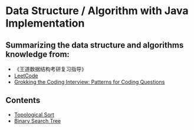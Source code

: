 # Data Structure / Algorithm with Java Implementation

## Summarizing the data structure and algorithms knowledge from:

- 《王道数据结构考研复习指导》
- [LeetCode](https://leetcode-cn.com/)
- [Grokking the Coding Interview: Patterns for Coding Questions](https://www.educative.io/courses/grokking-the-coding-interview)

## Contents

- [Topological Sort](./topological_sort/)
- [Binary Search Tree](./binary_search_tree/)

